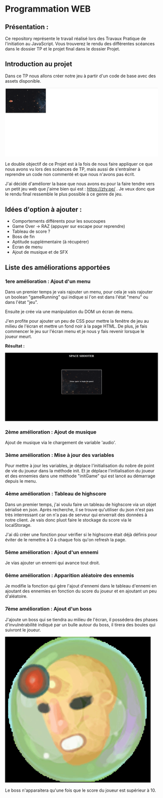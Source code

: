 # 		Programmation WEB

## Présentation :

Ce repository représente le travail réalisé lors des Travaux Pratique de l'initiation au JavaScript. Vous trouverez le rendu des différentes scéances dans le dossier TP et le projet final dans le dossier Projet.

## Introduction au projet

Dans ce TP nous allons créer notre jeu à partir d'un code de base avec des assets disponible.

![*Image du jeu de base* ](./screenshot/tp4_base.png)

Le double objectif de ce Projet est à la fois de nous faire appliquer ce que nous avons vu lors des scéances de TP, mais aussi de s'entraîner à reprendre un code non commenté et que nous n'avons pas écrit.

J'ai décidé d'améliorer la base que nous avons eu pour la faire tendre vers un petit jeu web que j'aime bien qui est : https://zty.pe/ . Je veux donc que le rendu final ressemble le plus possible à ce genre de jeu.

## Idées d'option à ajouter :

- Comportements différents pour les soucoupes
- Game Over -> RAZ (appuyer sur escape pour reprendre)
- Tableau de score ?
- Boss de fin
- Aptitude supplémentaire (à récupérer)
- Écran de menu
- Ajout de musique et de SFX

## Liste des améliorations apportées

### 1ere amélioration : Ajout d'un menu

Dans un premier temps je vais rajouter un menu, pour cela je vais rajouter un boolean "gameRunning" qui indique si l'on est dans l'état "menu" ou dans l'état "jeu".

Ensuite je crée via une manipulation du DOM un écran de menu.

J'en profite pour ajouter un peu de CSS pour mettre la fenêtre de jeu au milieu de l'écran et mettre un fond noir à la page HTML. De plus, je fais commencer le jeu sur l'écran menu et je nous y fais revenir lorsque le joueur meurt.

**Résultat :**

![](./screenshot/tp4_1.png)

### 2ème amélioration : Ajout de musique

Ajout de musique via le chargement de variable 'audio'.

### 3ème amélioration : Mise à jour des variables

Pour mettre à jour les variables, je déplace l'initialisation du nobre de point de vie du joueur dans la méthode init. Et je déplace l'initialisation du joueur et des ennemies dans une méthode "initGame" qui est lancé au démarrage depuis le menu.

### 4ème amélioration : Tableau de highscore

Dans un premier temps, j'ai voulu faire un tableau de highscore via un objet sérialisé en json. Après recherche, il se trouve qu'utiliser du json n'est pas très interressant car on n'a pas de serveur qui enverrait des données à notre client. Je vais donc pluot faire le stockage du score via le localStorage.

J'ai dû créer une fonction pour vérifier si le highscore était déjà définis pour éviter de le remettre à 0 à chaque fois qu'on refresh la page.

### 5ème amélioration : Ajout d'un ennemi

Je vias ajouter un ennemi qui avance tout droit.

### 6ème amélioration : Apparition aléatoire des ennemis

Je modifie la fonction qui gère l'ajout d'ennemi dans le tableau d'ennemi en ajoutant des ennemies en fonction du score du joueur et en ajoutant un peu d'aléatoire.

### 7ème amélioration : Ajout d'un boss

J'ajoute un boss qui se tiendra au milieu de l'écran, il possédera des phases d'invulnérabilité indiqué par un bulle autour du boss, il tirera des boules qui suivront le joueur.

![Boss](./screenshot/boss.gif)

Le boss n'apparaitera qu'une fois que le score du joueur est supérieur à 10.